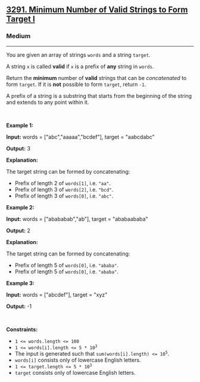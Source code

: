 <h2><a href="https://leetcode.com/problems/minimum-number-of-valid-strings-to-form-target-i/">3291. Minimum Number of Valid Strings to Form Target I</a></h2><h3>Medium</h3><hr><div><p>You are given an array of strings <code>words</code> and a string <code>target</code>.</p>

<p>A string <code>x</code> is called <strong>valid</strong> if <code>x</code> is a <span data-keyword="string-prefix">prefix</span> of <strong>any</strong> string in <code>words</code>.</p>

<p>Return the <strong>minimum</strong> number of <strong>valid</strong> strings that can be <em>concatenated</em> to form <code>target</code>. If it is <strong>not</strong> possible to form <code>target</code>, return <code>-1</code>.</p>

<p>A prefix of a string is a substring that starts from the beginning of the string and extends to any point within it.</p>

<p>&nbsp;</p>
<p><strong class="example">Example 1:</strong></p>

<div class="example-block">
<p><strong>Input:</strong> <span class="example-io">words = ["abc","aaaaa","bcdef"], target = "aabcdabc"</span></p>

<p><strong>Output:</strong> <span class="example-io">3</span></p>

<p><strong>Explanation:</strong></p>

<p>The target string can be formed by concatenating:</p>

<ul>
	<li>Prefix of length 2 of <code>words[1]</code>, i.e. <code>"aa"</code>.</li>
	<li>Prefix of length 3 of <code>words[2]</code>, i.e. <code>"bcd"</code>.</li>
	<li>Prefix of length 3 of <code>words[0]</code>, i.e. <code>"abc"</code>.</li>
</ul>
</div>

<p><strong class="example">Example 2:</strong></p>

<div class="example-block">
<p><strong>Input:</strong> <span class="example-io">words = ["abababab","ab"], target = "ababaababa"</span></p>

<p><strong>Output:</strong> <span class="example-io">2</span></p>

<p><strong>Explanation:</strong></p>

<p>The target string can be formed by concatenating:</p>

<ul>
	<li>Prefix of length 5 of <code>words[0]</code>, i.e. <code>"ababa"</code>.</li>
	<li>Prefix of length 5 of <code>words[0]</code>, i.e. <code>"ababa"</code>.</li>
</ul>
</div>

<p><strong class="example">Example 3:</strong></p>

<div class="example-block">
<p><strong>Input:</strong> <span class="example-io">words = ["abcdef"], target = "xyz"</span></p>

<p><strong>Output:</strong> <span class="example-io">-1</span></p>
</div>

<p>&nbsp;</p>
<p><strong>Constraints:</strong></p>

<ul>
	<li><code>1 &lt;= words.length &lt;= 100</code></li>
	<li><code>1 &lt;= words[i].length &lt;= 5 * 10<sup>3</sup></code></li>
	<li>The input is generated such that <code>sum(words[i].length) &lt;= 10<sup>5</sup></code>.</li>
	<li><code>words[i]</code> consists only of lowercase English letters.</li>
	<li><code>1 &lt;= target.length &lt;= 5 * 10<sup>3</sup></code></li>
	<li><code>target</code> consists only of lowercase English letters.</li>
</ul>
</div>